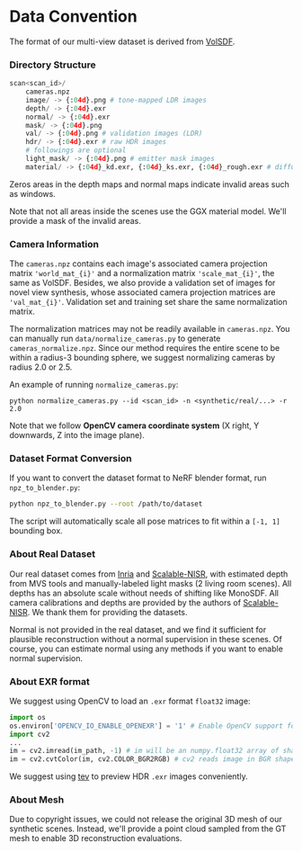 # Data Convention

The format of our multi-view dataset is derived from [VolSDF](https://github.com/lioryariv/volsdf/blob/main/DATA_CONVENTION.md).

### Directory Structure

```python
scan<scan_id>/
	cameras.npz
	image/ -> {:04d}.png # tone-mapped LDR images
	depth/ -> {:04d}.exr
	normal/ -> {:04d}.exr
	mask/ -> {:04d}.png
	val/ -> {:04d}.png # validation images (LDR)
	hdr/ -> {:04d}.exr # raw HDR images
	# followings are optional
	light_mask/ -> {:04d}.png # emitter mask images
	material/ -> {:04d}_kd.exr, {:04d}_ks.exr, {:04d}_rough.exr # diffuse, specular albedo and roughness
```

Zeros areas in the depth maps and normal maps indicate invalid areas such as windows.

Note that not all areas inside the scenes use the GGX material model. We'll provide a mask of the invalid areas.

### Camera Information

The `cameras.npz` contains each image's associated camera projection matrix `'world_mat_{i}'` and a normalization matrix `'scale_mat_{i}'`, the same as VolSDF. Besides, we also provide a validation set of images for novel view synthesis, whose associated camera projection matrices are `'val_mat_{i}'`. Validation set and training set share the same normalization matrix.

The normalization matrices may not be readily available in `cameras.npz`. You can manually run `data/normalize_cameras.py` to generate `cameras_normalize.npz`. Since our method requires the entire scene to be within a radius-3 bounding sphere, we suggest normalizing cameras by radius 2.0 or 2.5.

An example of running `normalize_cameras.py`:

```shell
python normalize_cameras.py --id <scan_id> -n <synthetic/real/...> -r 2.0
```

Note that we follow **OpenCV camera coordinate system** (X right, Y downwards, Z into the image plane).

### Dataset Format Conversion

If you want to convert the dataset format to NeRF blender format, run `npz_to_blender.py`:

```sh
python npz_to_blender.py --root /path/to/dataset
```

The script will automatically scale all pose matrices to fit within a `[-1, 1]` bounding box.

### About Real Dataset

Our real dataset comes from [Inria](https://repo-sam.inria.fr/fungraph/deep-indoor-relight/) and [Scalable-NISR](https://xchaowu.github.io/papers/scalable-nisr/), with estimated depth from MVS tools and manually-labeled light masks (2 living room scenes). All depths has an absolute scale without needs of shifting like MonoSDF. All camera calibrations and depths are provided by the authors of [Scalable-NISR](https://xchaowu.github.io/papers/scalable-nisr/). We thank them for providing the datasets.

Normal is not provided in the real dataset, and we find it sufficient for plausible reconstruction without a normal supervision in these scenes. Of course, you can estimate normal using any methods if you want to enable normal supervision.

### About EXR format

We suggest using OpenCV to load an `.exr` format `float32` image:

```python
import os
os.environ['OPENCV_IO_ENABLE_OPENEXR'] = '1' # Enable OpenCV support for EXR
import cv2
...
im = cv2.imread(im_path, -1) # im will be an numpy.float32 array of shape (H, W, C)
im = cv2.cvtColor(im, cv2.COLOR_BGR2RGB) # cv2 reads image in BGR shape, convert into RGB
```

We suggest using [tev](https://github.com/Tom94/tev) to preview HDR `.exr` images conveniently.

### About Mesh

Due to copyright issues, we could not release the original 3D mesh of our synthetic scenes. Instead, we'll provide a point cloud sampled from the GT mesh to enable 3D reconstruction evaluations.
